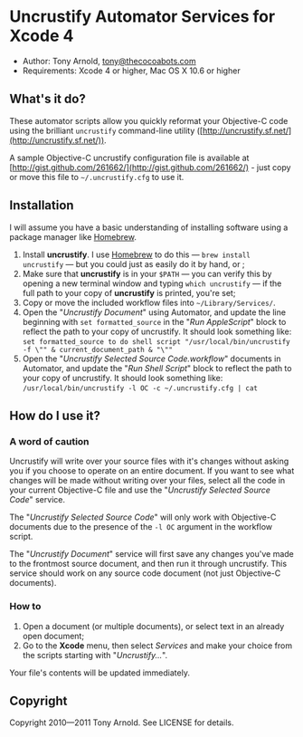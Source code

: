 # Uncrustify Automator Services for Xcode 4 #

- Author: Tony Arnold, tony@thecocoabots.com
- Requirements: Xcode 4 or higher, Mac OS X 10.6 or higher

## What's it do? ##

These automator scripts allow you quickly reformat your Objective-C code using the brilliant `uncrustify` command-line utility ([http://uncrustify.sf.net/](http://uncrustify.sf.net/)).

A sample Objective-C uncrustify configuration file is available at [http://gist.github.com/261662/](http://gist.github.com/261662/) - just copy or move this file to `~/.uncrustify.cfg` to use it.

## Installation ##

I will assume you have a basic understanding of installing software using a package manager like [Homebrew][hb].

 1. Install **uncrustify**. I use [Homebrew][hb] to do this — `brew install uncrustify` — but you could just as easily do it by hand, or ;
 2. Make sure that **uncrustify** is in your `$PATH` — you can verify this by opening a new terminal window and typing `which uncrustify` — if the full path to your copy of **uncrustify** is printed, you're set;
 3. Copy or move the included workflow files into `~/Library/Services/`.
 4. Open the "*Uncrustify Document*" using Automator, and update the line beginning with `set formatted_source` in the "*Run AppleScript*" block to reflect the path to your copy of uncrustify. It should look something like:
    `set formatted_source to do shell script "/usr/local/bin/uncrustify -f \"" & current_document_path & "\""`
 4. Open the "*Uncrustify Selected Source Code.workflow*" documents in Automator, and update the "*Run Shell Script*" block to reflect the path to your copy of uncrustify. It should look something like:
    `/usr/local/bin/uncrustify -l OC -c ~/.uncrustify.cfg | cat`

## How do I use it? ##

### A word of caution ###

Uncrustify will write over your source files with it's changes without asking you if you choose to operate on an entire document. If you want to see what changes will be made without writing over your files, select all the code in your current Objective-C file and use the "*Uncrustify Selected Source Code*" service.

The "*Uncrustify Selected Source Code*" will only work with Objective-C documents due to the presence of the `-l OC` argument in the workflow script.

The "*Uncrustify Document*" service will first save any changes you've made to the frontmost source document, and then run it through uncrustify. This service should work on any source code document (not just Objective-C documents).

### How to ###

1. Open a document (or multiple documents), or select text in an already open document;
2. Go to the **Xcode** menu, then select *Services* and make your choice from the scripts starting with "*Uncrustify...*".

Your file's contents will be updated immediately.

## Copyright ##

Copyright 2010—2011 Tony Arnold. See LICENSE for details.


 [hb]: http://mxcl.github.com/homebrew/

